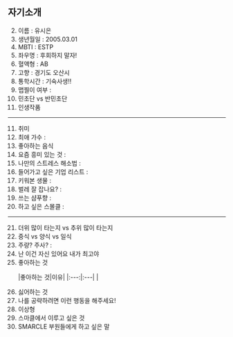 ## 자기소개

2. 이름 : 유시은
3. 생년월일 : 2005.03.01
4. MBTI : ESTP
5. 좌우명 : 후회하지 말자!
6. 혈액형 : AB
7. 고향 : 경기도 오산시
8. 통학시간 : 기숙사생!!
9. 맵찔이 여부 : 
10. 민초단 vs 반민초단
11. 인생작품
---
11. 취미 
12. 최애 가수 : 
13. 좋아하는 음식
14. 요즘 흥미 있는 것 : 
15. 나만의 스트레스 해소법 : 
16. 들어가고 싶은 기업 리스트 : 
17. 키워본 생물 : 
18. 벌레 잘 잡나요? : 
19. 쓰는 샴푸향 :
20. 하고 싶은 스몰클 : 
***
21. 더위 많이 타는지 vs 추위 많이 타는지
22. 중식 vs 양식 vs 일식
23. 주량? 주사? : 
24. 난 이건 자신 있어요 내가 최고야
25. 좋아하는 것
    <p>
    |좋아하는 것|이유|
    |:---:|:---|
    |
    </p>
27. 싫어하는 것
28. 나를 공략하려면 이런 행동을 해주세요!
29. 이상형
30. 스마클에서 이루고 싶은 것
31. SMARCLE 부원들에게 하고 싶은 말
